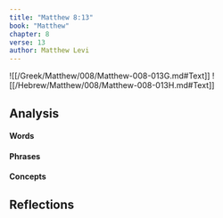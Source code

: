 ```yaml
---
title: "Matthew 8:13"
book: "Matthew"
chapter: 8
verse: 13
author: Matthew Levi
---
```

![[/Greek/Matthew/008/Matthew-008-013G.md#Text]]
![[/Hebrew/Matthew/008/Matthew-008-013H.md#Text]]

## Analysis

#### Words

#### Phrases

#### Concepts

## Reflections
